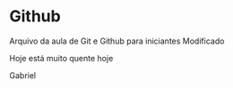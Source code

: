 # Github

Arquivo da aula de Git e Github para iniciantes
Modificado

Hoje está muito quente hoje

Gabriel
